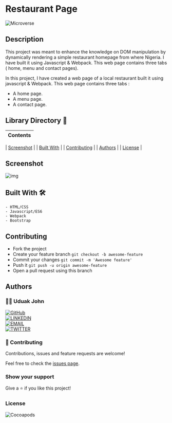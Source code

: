 # Restaurant Page

![Microverse](https://img.shields.io/badge/-Microverse-6F23FF?style=for-the-badge)

## Description

This project was meant to enhance the knowledge on DOM manipulation by dynamically rendering a simple restaurant homepage from where Nigeria. I have built it using Javascript & Webpack. This web page contains three tabs ( home, menu and contact pages).

In this project, I have created a web page of a local restaurant built it using javascript & Webpack. This web page contains three tabs :

- A home page.
- A menu page.
- A contact page.

## Library Directory 📙

| Contents                    |
| --------------------------- |

| [Screenshot](#screenshot)   |
| [Built With](#built-with-🛠) |
| [Contributing](#contributing🛠) |
| [Authors](#authors)         |
| [License](#license)         |


## Screenshot

![img](./)

## Built With 🛠

```
- HTML/CSS
- Javascript/ES6
- Webpack
- Bootstrap
```

## Contributing

- Fork the project
- Create your feature branch `git checkout -b awesome-feature`
- Commit your changes `git commit -m 'Awesome feature'`
- Push it `git push -u origin awesome-feature`
- Open a pull request using this branch

## Authors

### 👨‍💻 Uduak John

[![GitHub](https://img.shields.io/badge/-GitHub-000?style=for-the-badge&logo=GitHub&logoColor=white)](https://github.com/udberg) <br>
[![LINKEDIN](https://img.shields.io/badge/-LINKEDIN-0077B5?style=for-the-badge&logo=Linkedin&logoColor=white)](https://www.linkedin.com/in/juduak/) <br>
[![EMAIL](https://img.shields.io/badge/-EMAIL-D14836?style=for-the-badge&logo=Mail.Ru&logoColor=white)](mailto:udberg@icloud.com) <br>
[![TWITTER](https://img.shields.io/badge/-TWITTER-1DA1F2?style=for-the-badge&logo=Twitter&logoColor=white)](https://twitter.com/juduak_)

### 🤝 Contributing

Contributions, issues and feature requests are welcome!

Feel free to check the [issues page](https://github.com/udberg/NigerianRestaurant/issues).

### Show your support

Give a ⭐️ if you like this project!

### License

![Cocoapods](https://img.shields.io/cocoapods/l/AFNetworking?color=red&style=for-the-badge)

